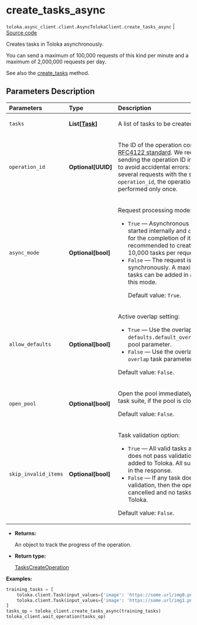 # create_tasks_async
`toloka.async_client.client.AsyncTolokaClient.create_tasks_async` | [Source code](https://github.com/Toloka/toloka-kit/blob/v1.2.0.post1/src/client/__init__.py#L0)

Creates tasks in Toloka asynchronously.


You can send a maximum of 100,000 requests of this kind per minute and a maximum of 2,000,000 requests per day.

See also the [create_tasks](toloka.client.TolokaClient.create_tasks.md) method.

## Parameters Description

| Parameters | Type | Description |
| :----------| :----| :-----------|
`tasks`|**List\[[Task](toloka.client.task.Task.md)\]**|<p>A list of tasks to be created.</p>
`operation_id`|**Optional\[UUID\]**|<p>The ID of the operation conforming to the [RFC4122 standard](https://tools.ietf.org/html/rfc4122). We recommended sending the operation ID in the `POST` requests to avoid accidental errors: when you send several requests with the same `operation_id`, the operation will be performed only once.</p>
`async_mode`|**Optional\[bool\]**|<p>Request processing mode:</p> <ul> <li>`True` — Asynchronous operation is started internally and `create_tasks` waits for the completion of it. It is recommended to create no more than 10,000 tasks per request in this mode.</li> <li>`False` — The request is processed synchronously. A maximum of 5000 tasks can be added in a single request in this mode. </p><p>Default value: `True`.</li> </ul>
`allow_defaults`|**Optional\[bool\]**|<p>Active overlap setting:</p> <ul> <li>`True` — Use the overlap that is set in the `defaults.default_overlap_for_new_tasks` pool parameter.</li> <li>`False` — Use the overlap that is set in the `overlap` task parameter.</li> </ul> <p></p><p>Default value: `False`.</p>
`open_pool`|**Optional\[bool\]**|<p>Open the pool immediately after creating a task suite, if the pool is closed. </p><p>Default value: `False`.</p>
`skip_invalid_items`|**Optional\[bool\]**|<p>Task validation option:</p> <ul> <li>`True` — All valid tasks are added. If a task does not pass validation, then it is not added to Toloka. All such tasks are listed in the response.</li> <li>`False` — If any task does not pass validation, then the operation is cancelled and no tasks are added to Toloka.</li> </ul> <p></p><p>Default value: `False`.</p>

* **Returns:**

  An object to track the progress of the operation.

* **Return type:**

  [TasksCreateOperation](toloka.client.operations.TasksCreateOperation.md)

**Examples:**


```python
training_tasks = [
    toloka.client.Task(input_values={'image': 'https://some.url/img0.png'}, pool_id='1'),
    toloka.client.Task(input_values={'image': 'https://some.url/img1.png'}, pool_id='1')
]
tasks_op = toloka_client.create_tasks_async(training_tasks)
toloka_client.wait_operation(tasks_op)
```
